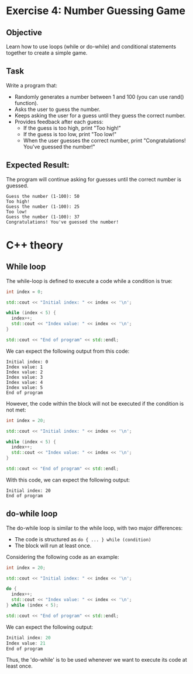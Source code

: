 # Exercise 4: Number Guessing Game

## Objective
Learn how to use loops (while or do-while) and conditional statements together to create a simple game.

## Task
Write a program that:
- Randomly generates a number between 1 and 100 (you can use rand() function).
- Asks the user to guess the number.
- Keeps asking the user for a guess until they guess the correct number.
- Provides feedback after each guess:
  - If the guess is too high, print "Too high!"
  - If the guess is too low, print "Too low!"
  - When the user guesses the correct number, print "Congratulations! You've guessed the number!"


## Expected Result:
The program will continue asking for guesses until the correct number is guessed.

```
Guess the number (1-100): 50
Too high!
Guess the number (1-100): 25
Too low!
Guess the number (1-100): 37
Congratulations! You've guessed the number!
```

# C++ theory

## While loop

The while-loop is defined to execute a code while a condition is true:

```cpp
int index = 0;

std::cout << "Initial index: " << index << '\n';

while (index < 5) {
  index++;
  std::cout << "Index value: " << index << '\n';
}

std::cout << "End of program" << std::endl;
```

We can expect the following output from this code:
```commandline
Initial index: 0
Index value: 1
Index value: 2
Index value: 3
Index value: 4
Index value: 5
End of program
```

However, the code within the block will not be executed if the condition is not met:

```cpp
int index = 20;

std::cout << "Initial index: " << index << '\n';

while (index < 5) {
  index++;
  std::cout << "Index value: " << index << '\n';
}

std::cout << "End of program" << std::endl;
```

With this code, we can expect the following output:

```
Initial index: 20
End of program
```

## do-while loop

The do-while loop is similar to the while loop, with two major differences:

- The code is structured as `do { ... } while (condition)`
- The block will run at least once.

Considering the following code as an example:

```cpp
int index = 20;

std::cout << "Initial index: " << index << '\n';

do {
  index++;
  std::cout << "Index value: " << index << '\n';
} while (index < 5);

std::cout << "End of program" << std::endl;
```

We can expect the following output:

```cpp
Initial index: 20
Index value: 21
End of program
```

Thus, the 'do-while' is to be used whenever we want to execute its code at least once.